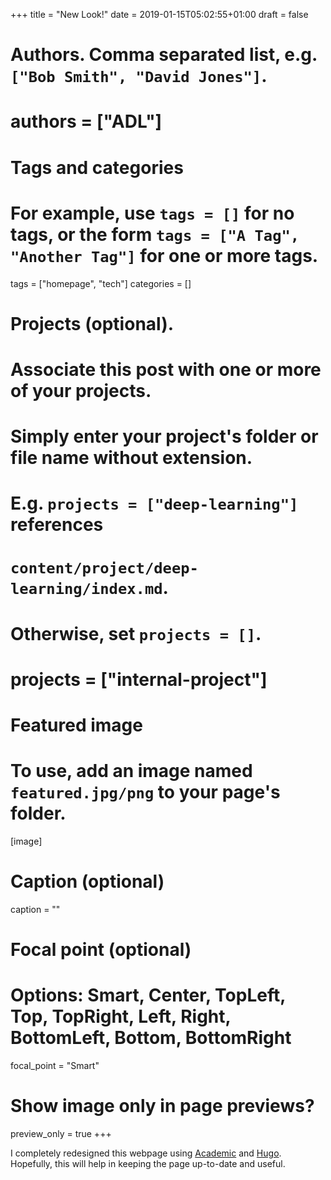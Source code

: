 +++
title = "New Look!"
date = 2019-01-15T05:02:55+01:00
draft = false

# Authors. Comma separated list, e.g. `["Bob Smith", "David Jones"]`.
# authors = ["ADL"]

# Tags and categories
# For example, use `tags = []` for no tags, or the form `tags = ["A Tag", "Another Tag"]` for one or more tags.
tags = ["homepage", "tech"]
categories = []

# Projects (optional).
#   Associate this post with one or more of your projects.
#   Simply enter your project's folder or file name without extension.
#   E.g. `projects = ["deep-learning"]` references
#   `content/project/deep-learning/index.md`.
#   Otherwise, set `projects = []`.
# projects = ["internal-project"]

# Featured image
# To use, add an image named `featured.jpg/png` to your page's folder.
[image]
  # Caption (optional)
  caption = ""

  # Focal point (optional)
  # Options: Smart, Center, TopLeft, Top, TopRight, Left, Right, BottomLeft, Bottom, BottomRight
  focal_point = "Smart"

  # Show image only in page previews?
  preview_only = true
+++

I completely redesigned this webpage using
[Academic](https://sourcethemes.com/academic/) and
[Hugo](https://gohugo.io/). Hopefully, this
will help in keeping the page up-to-date and useful.
